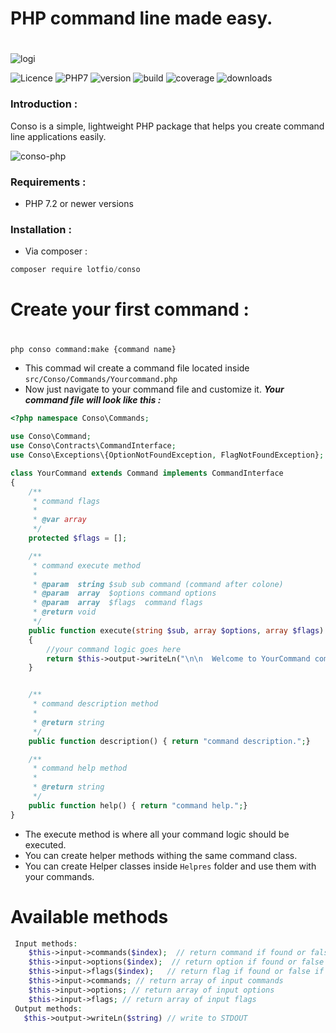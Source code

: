 # PHP command line made easy.
#
![logi](https://user-images.githubusercontent.com/18489496/51750637-f351c280-20b2-11e9-97e3-f1e0232bb04a.png)

![Licence](https://img.shields.io/badge/Licence-MIT-f1c40f.svg)
![PHP7](https://img.shields.io/badge/PHP-7.2-3498db.svg)
![version](https://img.shields.io/badge/version-0.1.0-27ae60.svg)
![build](https://img.shields.io/badge/build-passing-8e44ad.svg)
![coverage](https://img.shields.io/badge/coverage-40%25-27ae60.svg)
![downloads](https://img.shields.io/badge/downloads-10k-c0392b.svg)
### Introduction :
Conso is a simple, lightweight PHP package that helps you create command line applications easily.

![conso-php](https://user-images.githubusercontent.com/18489496/51997787-b4a77800-24b7-11e9-9016-daff3f7216fc.gif)

### Requirements :
- PHP 7.2 or newer versions

### Installation :
- Via composer :

```js
composer require lotfio/conso
```

# Create your first command :
#
```bash
php conso command:make {command name}
```
* This commad wil create a command file located inside `src/Conso/Commands/Yourcommand.php`
* Now just navigate to your command file and customize it.
***Your command file will look like this :***
```php
<?php namespace Conso\Commands;

use Conso\Command;
use Conso\Contracts\CommandInterface;
use Conso\Exceptions\{OptionNotFoundException, FlagNotFoundException};

class YourCommand extends Command implements CommandInterface
{
    /**
     * command flags
     * 
     * @var array
     */
    protected $flags = [];

    /**
     * command execute method
     * 
     * @param  string $sub sub command (command after colone)
     * @param  array  $options command options
     * @param  array  $flags  command flags
     * @return void
     */
    public function execute(string $sub, array $options, array $flags)
    {
        //your command logic goes here 
        return $this->output->writeLn("\n\n  Welcome to YourCommand command. \n\n", "yellow");
    }


    /**
     * command description method
     * 	
     * @return string
     */
    public function description() { return "command description.";}

    /**
     * command help method
     * 	
     * @return string
     */
    public function help() { return "command help.";}
}
```
* The execute method is where all your command logic should be executed.
* You can create helper methods withing the same command class.
* You can create Helper classes inside `Helpres` folder and use them with your commands.
# Available methods
```php
 Input methods:
    $this->input->commands($index);  // return command if found or false if not
    $this->input->options($index);  // return option if found or false if not
    $this->input->flags($index);   // return flag if found or false if not
    $this->input->commands; // return array of input commands 
    $this->input->options; // return array of input options 
    $this->input->flags; // return array of input flags 
 Output methods:
   $this->output->writeLn($string) // write to STDOUT 
```